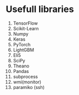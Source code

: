 # Usefull libraries

1. TensorFlow
2. Scikit-Learn
3. Numpy
4. Keras
5. PyTorch
6. LightGBM
7. Eli5
8. SciPy
9. Theano
10. Pandas
11. subprocess
12. wmi(monitor)
13. paramiko (ssh)